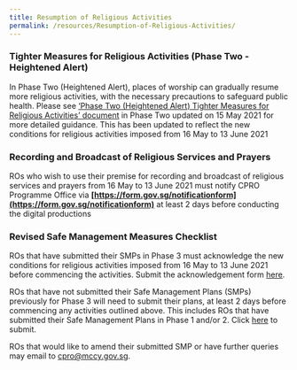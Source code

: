 ```yaml
---
title: Resumption of Religious Activities
permalink: /resources/Resumption-of-Religious-Activities/
---
```


### Tighter Measures for Religious Activities (Phase Two - Heightened Alert)

In Phase Two (Heightened Alert), places of worship can gradually resume more religious activities, with the necessary precautions to safeguard public health. Please see [‘Phase Two (Heightened Alert) Tighter Measures for Religious Activities’ document](/media/PhaseTwoHA_EnhancedMeasures_ReligiousActivities_15May2021_0910.pdf) in Phase Two updated on 15 May 2021 for more detailed guidance. This has been updated to reflect the new conditions for religious activities imposed from 16 May to 13 June 2021

### Recording and Broadcast of Religious Services and Prayers
ROs who wish to use their premise for recording and broadcast of religious services and prayers from 16 May to 13 June 2021 must notify CPRO Programme Office via **[https://form.gov.sg/notificationform](https://form.gov.sg/notificationform)** at least 2 days before conducting the digital productions

### Revised Safe Management Measures Checklist 
ROs that have submitted their SMPs in Phase 3 must acknowledge the new conditions for religious activities imposed from 16 May to 13 June 2021 before commencing the activities. Submit the acknowledgement form [here](https://go.gov.sg/phase2ackformha).

ROs that have not submitted their Safe Management Plans (SMPs) previously for Phase 3 will need to submit their plans, at least 2 days before commencing any activities outlined above. This includes ROs that have submitted their Safe Management Plans in Phase 1 and/or 2. Click [here](https://go.gov.sg/phase2smpha) to submit. 

ROs that would like to amend their submitted SMP or have further queries may email to [cpro@mccy.gov.sg](mailto:cpro@mccy.gov.sg).
